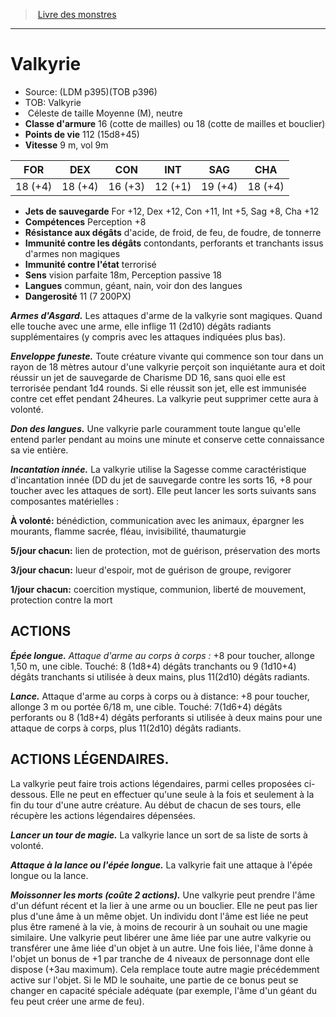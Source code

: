 ﻿> [Livre des monstres](tome_of_beasts_old.md)

---

# Valkyrie

- Source: (LDM p395)(TOB p396)
- TOB: Valkyrie
-  Céleste de taille Moyenne (M), neutre
- **Classe d'armure** 16 (cotte de mailles) ou 18 (cotte de mailles et bouclier)
- **Points de vie** 112 (15d8+45)
- **Vitesse** 9 m, vol 9m

|FOR|DEX|CON|INT|SAG|CHA|
|---|---|---|---|---|---|
|18 (+4)|18 (+4)|16 (+3)|12 (+1)|19 (+4)|18 (+4)|

- **Jets de sauvegarde** For +12, Dex +12, Con +11, Int +5, Sag +8, Cha +12
- **Compétences** Perception +8
- **Résistance aux dégâts** d'acide, de froid, de feu, de foudre, de tonnerre
- **Immunité contre les dégâts** contondants, perforants et tranchants issus d'armes non magiques
- **Immunité contre l'état** terrorisé
- **Sens** vision parfaite 18m, Perception passive 18
- **Langues** commun, géant, nain, voir don des langues
- **Dangerosité** 11 (7 200PX)

**_Armes d'Asgard._** Les attaques d'arme de la valkyrie sont magiques. Quand elle touche avec une arme, elle inflige 11 (2d10) dégâts radiants supplémentaires (y compris avec les attaques indiquées plus bas).

**_Enveloppe funeste._** Toute créature vivante qui commence son tour dans un rayon de 18 mètres autour d'une valkyrie perçoit son inquiétante aura et doit réussir un jet de sauvegarde de Charisme DD 16, sans quoi elle est terrorisée pendant 1d4 rounds. Si elle réussit son jet, elle est immunisée contre cet effet pendant 24heures. La valkyrie peut supprimer cette aura à volonté.

**_Don des langues._** Une valkyrie parle couramment toute langue qu'elle entend parler pendant au moins une minute et conserve cette connaissance sa vie entière.

**_Incantation innée._** La valkyrie utilise la Sagesse comme caractéristique d'incantation innée (DD du jet de sauvegarde contre les sorts 16, +8 pour toucher avec les attaques de sort). Elle peut lancer les sorts suivants sans composantes matérielles :

**À volonté:** bénédiction, communication avec les animaux, épargner les mourants, flamme sacrée, fléau, invisibilité, thaumaturgie

**5/jour chacun:** lien de protection, mot de guérison, préservation des morts

**3/jour chacun:** lueur d'espoir, mot de guérison de groupe, revigorer

**1/jour chacun:** coercition mystique, communion, liberté de mouvement, protection contre la mort

## ACTIONS

**_Épée longue._** _Attaque d'arme au corps à corps :_ +8 pour toucher, allonge 1,50 m, une cible. Touché: 8 (1d8+4) dégâts tranchants ou 9 (1d10+4) dégâts tranchants si utilisée à deux mains, plus 11(2d10) dégâts radiants.

**_Lance._** Attaque d'arme au corps à corps ou à distance: +8 pour toucher, allonge 3 m ou portée 6/18 m, une cible. Touché: 7(1d6+4) dégâts perforants ou 8 (1d8+4) dégâts perforants si utilisée à deux mains pour une attaque de corps à corps, plus 11(2d10) dégâts radiants.

## ACTIONS LÉGENDAIRES.

La valkyrie peut faire trois actions légendaires, parmi celles proposées ci-dessous. Elle ne peut en effectuer qu'une seule à la fois et seulement à la fin du tour d'une autre créature. Au début de chacun de ses tours, elle récupère les actions légendaires dépensées.

**_Lancer un tour de magie._** La valkyrie lance un sort de sa liste de sorts à volonté.

**_Attaque à la lance ou l'épée longue._** La valkyrie fait une attaque à l'épée longue ou la lance.

**_Moissonner les morts (coûte 2 actions)._** Une valkyrie peut prendre l'âme d'un défunt récent et la lier à une arme ou un bouclier. Elle ne peut pas lier plus d'une âme à un même objet. Un individu dont l'âme est liée ne peut plus être ramené à la vie, à moins de recourir à un souhait ou une magie similaire. Une valkyrie peut libérer une âme liée par une autre valkyrie ou transférer une âme liée d'un objet à un autre. Une fois liée, l'âme donne à l'objet un bonus de +1 par tranche de 4 niveaux de personnage dont elle dispose (+3au maximum). Cela remplace toute autre magie précédemment active sur l'objet. Si le MD le souhaite, une partie de ce bonus peut se changer en capacité spéciale adéquate (par exemple, l'âme d'un géant du feu peut créer une arme de feu).

